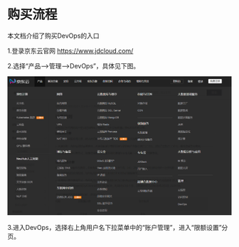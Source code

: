 # 购买流程

本文档介绍了购买DevOps的入口


1.登录京东云官网 https://www.jdcloud.com/ 

2.选择“产品-->管理-->DevOps”，具体见下图。

![image](https://github.com/jdcloudcom/cn/blob/DevOps/image/DevOps/Pricing1.png)

3.进入DevOps，选择右上角用户名下拉菜单中的“账户管理”，进入“限额设置”分页。
